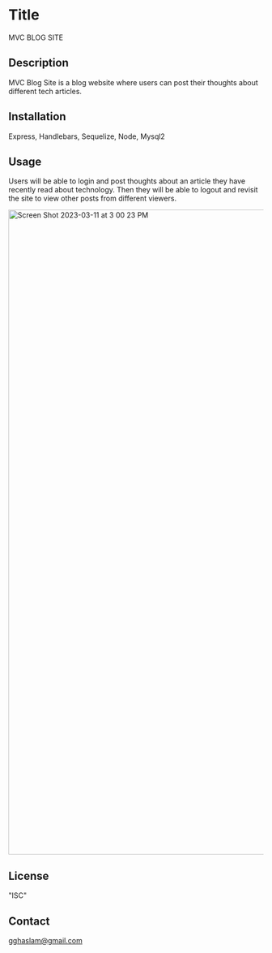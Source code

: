 # Title
MVC BLOG SITE

## Description

MVC Blog Site is a blog website where users can post their thoughts about different tech articles.

## Installation

Express, Handlebars, Sequelize, Node, Mysql2

## Usage

Users will be able to login and post thoughts about an article they have recently read about technology. Then they will be able to logout and revisit the site to view other posts from different viewers. 

<img width="1271" alt="Screen Shot 2023-03-11 at 3 00 23 PM" src="https://user-images.githubusercontent.com/112979481/224509993-899c549d-c297-4df0-9c33-e80f7691cd42.png">


## License
"ISC"

## Contact
gghaslam@gmail.com

